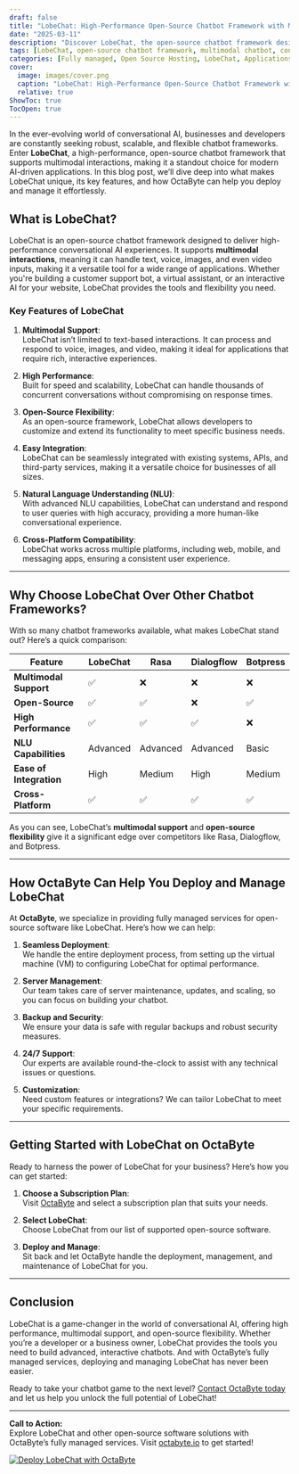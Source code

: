 ```yaml
---
draft: false
title: "LobeChat: High-Performance Open-Source Chatbot Framework with Multimodal Support"
date: "2025-03-11"
description: "Discover LobeChat, the open-source chatbot framework designed for high performance and multimodal support. Learn how LobeChat stands out in the world of conversational AI, its key features, and how OctaByte can help you deploy and manage it seamlessly."
tags: [LobeChat, open-source chatbot framework, multimodal chatbot, conversational AI, chatbot deployment, managed chatbot services, OctaByte, open-source software, chatbot comparison]
categories: [Fully managed, Open Source Hosting, LobeChat, Applications, Live Chat]
cover:
  image: images/cover.png
  caption: "LobeChat: High-Performance Open-Source Chatbot Framework with Multimodal Support"
  relative: true
ShowToc: true
TocOpen: true
---
```



In the ever-evolving world of conversational AI, businesses and developers are constantly seeking robust, scalable, and flexible chatbot frameworks. Enter **LobeChat**, a high-performance, open-source chatbot framework that supports multimodal interactions, making it a standout choice for modern AI-driven applications. In this blog post, we’ll dive deep into what makes LobeChat unique, its key features, and how OctaByte can help you deploy and manage it effortlessly.

## What is LobeChat?

LobeChat is an open-source chatbot framework designed to deliver high-performance conversational AI experiences. It supports **multimodal interactions**, meaning it can handle text, voice, images, and even video inputs, making it a versatile tool for a wide range of applications. Whether you're building a customer support bot, a virtual assistant, or an interactive AI for your website, LobeChat provides the tools and flexibility you need.

### Key Features of LobeChat

1. **Multimodal Support**:  
   LobeChat isn’t limited to text-based interactions. It can process and respond to voice, images, and video, making it ideal for applications that require rich, interactive experiences.

2. **High Performance**:  
   Built for speed and scalability, LobeChat can handle thousands of concurrent conversations without compromising on response times.

3. **Open-Source Flexibility**:  
   As an open-source framework, LobeChat allows developers to customize and extend its functionality to meet specific business needs.

4. **Easy Integration**:  
   LobeChat can be seamlessly integrated with existing systems, APIs, and third-party services, making it a versatile choice for businesses of all sizes.

5. **Natural Language Understanding (NLU)**:  
   With advanced NLU capabilities, LobeChat can understand and respond to user queries with high accuracy, providing a more human-like conversational experience.

6. **Cross-Platform Compatibility**:  
   LobeChat works across multiple platforms, including web, mobile, and messaging apps, ensuring a consistent user experience.

---

## Why Choose LobeChat Over Other Chatbot Frameworks?

With so many chatbot frameworks available, what makes LobeChat stand out? Here’s a quick comparison:

| Feature                | LobeChat               | Rasa                   | Dialogflow             | Botpress               |
|------------------------|------------------------|------------------------|------------------------|------------------------|
| **Multimodal Support** | ✅                     | ❌                     | ❌                     | ❌                     |
| **Open-Source**        | ✅                     | ✅                     | ❌                     | ✅                     |
| **High Performance**   | ✅                     | ✅                     | ✅                     | ❌                     |
| **NLU Capabilities**   | Advanced               | Advanced               | Advanced               | Basic                  |
| **Ease of Integration**| High                   | Medium                 | High                   | Medium                 |
| **Cross-Platform**     | ✅                     | ✅                     | ✅                     | ✅                     |

As you can see, LobeChat’s **multimodal support** and **open-source flexibility** give it a significant edge over competitors like Rasa, Dialogflow, and Botpress.

---

## How OctaByte Can Help You Deploy and Manage LobeChat

At **OctaByte**, we specialize in providing fully managed services for open-source software like LobeChat. Here’s how we can help:

1. **Seamless Deployment**:  
   We handle the entire deployment process, from setting up the virtual machine (VM) to configuring LobeChat for optimal performance.

2. **Server Management**:  
   Our team takes care of server maintenance, updates, and scaling, so you can focus on building your chatbot.

3. **Backup and Security**:  
   We ensure your data is safe with regular backups and robust security measures.

4. **24/7 Support**:  
   Our experts are available round-the-clock to assist with any technical issues or questions.

5. **Customization**:  
   Need custom features or integrations? We can tailor LobeChat to meet your specific requirements.

---

## Getting Started with LobeChat on OctaByte

Ready to harness the power of LobeChat for your business? Here’s how you can get started:

1. **Choose a Subscription Plan**:  
   Visit [OctaByte](https://octabyte.io) and select a subscription plan that suits your needs.

2. **Select LobeChat**:  
   Choose LobeChat from our list of supported open-source software.

3. **Deploy and Manage**:  
   Sit back and let OctaByte handle the deployment, management, and maintenance of LobeChat for you.

---

## Conclusion

LobeChat is a game-changer in the world of conversational AI, offering high performance, multimodal support, and open-source flexibility. Whether you’re a developer or a business owner, LobeChat provides the tools you need to build advanced, interactive chatbots. And with OctaByte’s fully managed services, deploying and managing LobeChat has never been easier.

Ready to take your chatbot game to the next level? [Contact OctaByte today](https://octabyte.io) and let us help you unlock the full potential of LobeChat!

---

**Call to Action:**  
Explore LobeChat and other open-source software solutions with OctaByte’s fully managed services. Visit [octabyte.io](https://octabyte.io) to get started!

[![Deploy LobeChat with OctaByte](/images/deploy-on-octabyte.png)](https://octabyte.io/fully-managed-open-source-services/applications/live-chat/lobechat)